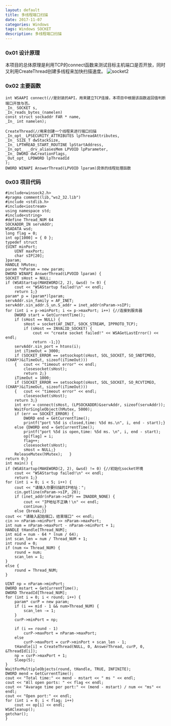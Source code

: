 ```yaml
---
layout: default
title: 多线程端口扫描
date: 2017-11-07
categories: Windows
tags: Windows SOCKET
description: 多线程端口扫描
---
```


### 0x01 设计原理
本项目的总体原理是利用TCP的connect函数来测试目标主机端口是否开放，同时又利用CreateThread创建多线程来加快扫描速度。
![socket2](http://101.132.99.228/post_img/socket2.png)

### 0x02 主要函数

	
	int WSAAPI connect(//是封装的API，用来建立TCP连接，本项目中根据该函数返回值判断端口开放与否。
    _In_ SOCKET s,
    _In_reads_bytes_(namelen) 
	const struct sockaddr FAR * name,
    _In_ int namelen);
	 
	CreateThread(//用来创建一个线程来进行端口扫描
    _In_opt_ LPSECURITY_ATTRIBUTES lpThreadAttributes,
    _In_ SIZE_T dwStackSize,
    _In_ LPTHREAD_START_ROUTINE lpStartAddress,
    _In_opt_ __drv_aliasesMem LPVOID lpParameter,
    _In_ DWORD dwCreationFlags,
    _Out_opt_ LPDWORD lpThreadId
    );
    DWORD WINAPI AnswerThread(LPVOID lparam)具体的线程处理函数

### 0x03 项目代码

    #include<winsock2.h>
    #pragma comment(lib,"ws2_32.lib")
    #include <stdlib.h>
    #include<iostream>
    using namespace std;
    #include<string>
    #define Thread_NUM 64
    SOCKADDR_IN servAddr;
    WSADATA wsd;
    long flag = 0;
    int op[1000] = { 0 };
    typedef struct
    {UINT minPort;
        UINT maxPort;
        char sIP[20];
    }param;
    HANDLE hMutex;
    param *nParam = new param;
    DWORD WINAPI AnswerThread(LPVOID lparam) {
    SOCKET sHost = NULL;
    if (WSAStartup(MAKEWORD(2, 2), &wsd) != 0) {
        cout << "WSAStartup failed!\n" << endl;
        return 1;}
    param* p = (param*)lparam;
    servAddr.sin_family = AF_INET;
    servAddr.sin_addr.S_un.S_addr = inet_addr(nParam->sIP);
    for (int i = p->minPort; i <= p->maxPort; i++) {//连接到服务器
        DWORD start = GetCurrentTime();
        if (sHost == NULL) {
            sHost = socket(AF_INET, SOCK_STREAM, IPPROTO_TCP);
            if (sHost == INVALID_SOCKET) {
                cout << "create socket failed!" << WSAGetLastError() << endl;
                return -1;}}
        servAddr.sin_port = htons(i);
        int iTimeOut = 3000;
        if (SOCKET_ERROR == setsockopt(sHost, SOL_SOCKET, SO_SNDTIMEO, (CHAR*)&iTimeOut, sizeof(iTimeOut)))
        {   cout << "timeout error" << endl;
            closesocket(sHost);
            return 2;}
        iTimeOut = 1000;
        if (SOCKET_ERROR == setsockopt(sHost, SOL_SOCKET, SO_RCVTIMEO, (CHAR*)&iTimeOut, sizeof(iTimeOut)))
        {   cout << "timeout error" << endl;
            closesocket(sHost);
        return 3;}
        int err = connect(sHost, (LPSOCKADDR)&servAddr, sizeof(servAddr));
        WaitForSingleObject(hMutex, 5000);
        if (err == SOCKET_ERROR) {
            DWORD end = GetCurrentTime();
            printf("port %5d is closed,time: %5d ms.\n", i, end - start);}
        else {DWORD end = GetCurrentTime();
            printf("port %5d is open,time: %5d ms. \n", i, end - start);
            op[flag] = i;
            flag++;
            closesocket(sHost);
            sHost = NULL;}
        ReleaseMutex(hMutex);   }
    return 0;}
    int main() {
    if (WSAStartup(MAKEWORD(2, 2), &wsd) != 0) {//初始化socket环境
        cout << "WSAStartup failed!\n" << endl;
        return 1;}
    for (int i = 0; i < 5; i++) {
        cout << "请输入你要扫描的IP地址：";
        cin.getline(nParam->sIP, 20);
        if (inet_addr(nParam->sIP) == INADDR_NONE) {
            cout << "IP地址不正确！\n" << endl;
            continue;}
        else {break;}}
    cout << "请输入起始端口，结束端口" << endl;
    cin >> nParam->minPort >> nParam->maxPort;
    int num = nParam->maxPort - nParam->minPort + 1;
    HANDLE tHandle[Thread_NUM];
    int mid = num - 64 * (num / 64);
    int scan_len = num / Thread_NUM + 1;
    int round = 0;
    if (num <= Thread_NUM) {
        round = num;
        scan_len = 1;
    }
    else {
        round = Thread_NUM;
    }

    UINT np = nParam->minPort;
    DWORD mstart = GetCurrentTime();
    DWORD ThreadId[Thread_NUM];
    for (int i = 0; i < round; i++) {
        param* curP = new param;
        if (i == mid - 1 && num>Thread_NUM) {
            scan_len -= 1;
        }
        curP->minPort = np;

        if (i == round - 1)
            curP->maxPort = nParam->maxPort;
        else
            curP->maxPort = curP->minPort + scan_len - 1;
        tHandle[i] = CreateThread(NULL, 0, AnswerThread, curP, 0, &ThreadId[i]);
        np = curP->maxPort + 1;
        Sleep(5);
    }
    WaitForMultipleObjects(round, tHandle, TRUE, INFINITE);
    DWORD mend = GetCurrentTime();
    cout << "Total time:" << mend - mstart << " ms " << endl;
    cout << "All open ports: " << flag << endl;
    cout << "Avarage time per port:" << (mend - mstart) / num << "ms" << endl;
    cout << "Open port:" << endl;
    for (int i = 0; i < flag; i++)
        cout << op[i] << endl;
    WSACleanup();
    getchar();
    }


